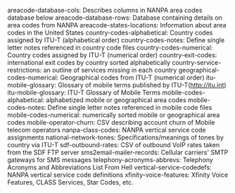areacode-database-cols: Describes columns in NANPA area codes database below
areacode-database-rows: Database containing details on area codes from NANPA
areacode-states-locations: Information about area codes in the United States
country-codes-alphabetical: Country codes assigned by ITU-T (alphabetical order)
country-codes-notes: Define single letter notes referenced in country code files
country-codes-numerical: Country codes assigned by ITU-T (numerical order)
country-exit-codes: international exit codes by country sorted alphabetically
country-service-restrictions: an outline of services missing in each country
geographical-codes-numerical: Geographical codes from ITU-T (numerical order)
itu-mobile-glossary: Glossary of mobile terms published by ITU-T(http://itu.int)
itu-mobile-glossary: ITU-T Glossary of Mobile Terms
mobile-codes-alphabetical: alphabetized mobile or geographical area codes 
mobile-codes-notes: Define single letter notes referenced in mobile code files
mobile-codes-numerical: numerically sorted mobile or geographical area codes
mobile-operator-churn: CSV describing account churn of Mobile telecom operators
nanpa-class-codes: NANPA vertical service code assignments
national-network-tones: Specifications/meanings of tones by country via ITU-T
sdf-outbound-rates: CSV of outbound VoIP rates taken from the SDF FTP server
sms2email-mailer-records: Cellular carriers' SMTP gateways for SMS messages
telephony-acronyms-abbrevs: Telephony Acronyms and Abbreviations List From Hell
vertical-service-codedefs: NANPA vertical service code definitions
xfinity-voice-features: Xfinity Voice Features, CLASS Services, Star Codes, etc.

